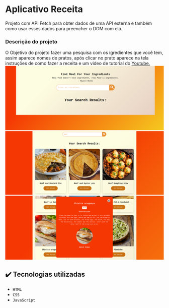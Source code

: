 # Aplicativo Receita
Projeto com API Fetch para obter dados de uma API externa e também como usar esses dados para preencher o DOM com ela.

### Descrição do projeto
O Objetivo do projeto fazer uma pesquisa com os igredientes que você tem, assim aparece nomes de pratos, após clicar no prato aparece na tela instruções de como fazer a receita e um video de tutorial do [Youtube.](https://www.youtube.com/)
![Página inicial do projeto](./img/Captura%20de%20tela%20de%202022-06-21%2017-48-14.png) 
![Página com pratos](./img/Captura%20de%20tela%20de%202022-06-21%2017-49-55.png) 
![Página  com receitas ](./img/Captura%20de%20tela%20de%202022-06-21%2017-51-47.png) 


## ✔️ Tecnologias utilizadas

- ``HTML``
- ``CSS``
- ``JavaScript``
